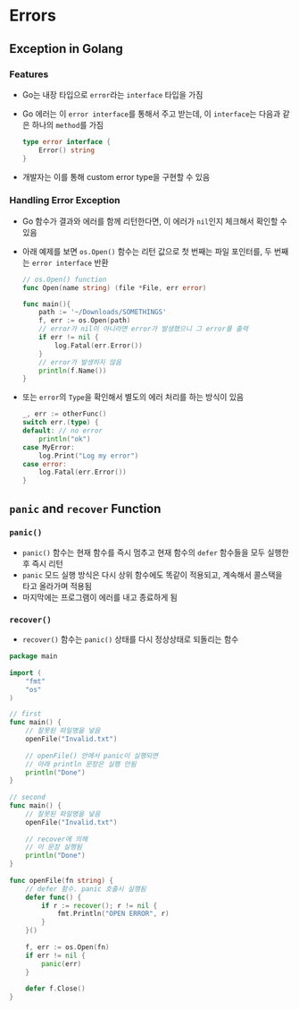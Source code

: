 # Errors

## Exception in Golang

### Features

- Go는 내장 타입으로 `error`라는 `interface` 타입을 가짐

- Go 에러는 이 `error interface`를 통해서 주고 받는데, 이 `interface`는 다음과 같은 하나의 `method`를 가짐

  ```go
  type error interface {
      Error() string
  }
  ```

- 개발자는 이를 통해 custom error type을 구현할 수 있음

### Handling Error Exception

- Go 함수가 결과와 에러를 함께 리턴한다면, 이 에러가 `nil`인지 체크해서 확인할 수 있음

- 아래 예제를 보면 `os.Open()` 함수는 리턴 값으로 첫 번째는 파일 포인터를, 두 번째는 `error interface` 반환

  ```go
  // os.Open() function
  func Open(name string) (file *File, err error) 
  
  func main(){
      path := '~/Downloads/SOMETHINGS'
      f, err := os.Open(path)
      // error가 nil이 아니라면 error가 발생했으니 그 error를 출력
      if err != nil {
          log.Fatal(err.Error())
      }
      // error가 발생하지 않음
      println(f.Name())
  }
  ```

- 또는 `error`의 `Type`을 확인해서 별도의 에러 처리를 하는 방식이 있음 

  ```go
  _, err := otherFunc()
  switch err.(type) {
  default: // no error
      println("ok")
  case MyError:
      log.Print("Log my error")
  case error:
      log.Fatal(err.Error())
  }
  ```

## `panic` and `recover` Function

### `panic()`

- `panic()` 함수는 현재 함수를 즉시 멈추고 현재 함수의 `defer` 함수들을 모두 실행한 후 즉시 리턴
- `panic` 모드 실행 방식은 다시 상위 함수에도 똑같이 적용되고, 계속해서 콜스택을 타고 올라가며 적용됨
- 마지막에는 프로그램이 에러를 내고 종료하게 됨

### `recover()`

- `recover()` 함수는 `panic()` 상태를 다시 정상상태로 되돌리는 함수

```go
package main
 
import (
    "fmt"
    "os"
)

// first
func main() {
    // 잘못된 파일명을 넣음
    openFile("Invalid.txt")
     
    // openFile() 안에서 panic이 실행되면
    // 아래 println 문장은 실행 안됨
    println("Done") 
}
 
// second
func main() {
    // 잘못된 파일명을 넣음
    openFile("Invalid.txt")
 
    // recover에 의해
    // 이 문장 실행됨
    println("Done") 
}
 
func openFile(fn string) {
    // defer 함수. panic 호출시 실행됨
    defer func() {
        if r := recover(); r != nil {
            fmt.Println("OPEN ERROR", r)
        }
    }()
 
    f, err := os.Open(fn)
    if err != nil {
        panic(err)
    }
 
    defer f.Close()
}
```



